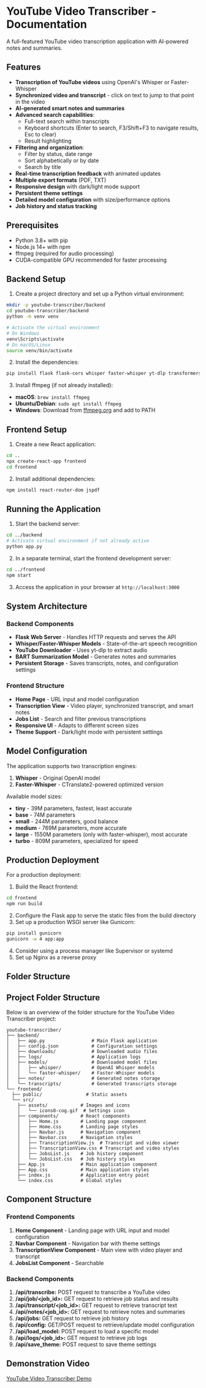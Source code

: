 # YouTube Video Transcriber - Documentation

A full-featured YouTube video transcription application with AI-powered notes and summaries.

## Features

- **Transcription of YouTube videos** using OpenAI's Whisper or Faster-Whisper
- **Synchronized video and transcript** - click on text to jump to that point in the video
- **AI-generated smart notes and summaries**
- **Advanced search capabilities**:
  - Full-text search within transcripts
  - Keyboard shortcuts (Enter to search, F3/Shift+F3 to navigate results, Esc to clear)
  - Result highlighting
- **Filtering and organization**:
  - Filter by status, date range
  - Sort alphabetically or by date
  - Search by title
- **Real-time transcription feedback** with animated updates
- **Multiple export formats** (PDF, TXT)
- **Responsive design** with dark/light mode support
- **Persistent theme settings**
- **Detailed model configuration** with size/performance options
- **Job history and status tracking**

## Prerequisites

- Python 3.8+ with pip
- Node.js 14+ with npm
- ffmpeg (required for audio processing)
- CUDA-compatible GPU recommended for faster processing

## Backend Setup

1. Create a project directory and set up a Python virtual environment:

```bash
mkdir -p youtube-transcriber/backend
cd youtube-transcriber/backend
python -m venv venv

# Activate the virtual environment
# On Windows
venv\Scripts\activate
# On macOS/Linux
source venv/bin/activate
```

2. Install the dependencies:

```bash
pip install flask flask-cors whisper faster-whisper yt-dlp transformers nltk torch
```

3. Install ffmpeg (if not already installed):

- **macOS**: `brew install ffmpeg`
- **Ubuntu/Debian**: `sudo apt install ffmpeg`
- **Windows**: Download from [ffmpeg.org](https://ffmpeg.org/download.html) and add to PATH

## Frontend Setup

1. Create a new React application:

```bash
cd ..
npx create-react-app frontend
cd frontend
```

2. Install additional dependencies:

```bash
npm install react-router-dom jspdf
```

## Running the Application

1. Start the backend server:

```bash
cd ../backend
# Activate virtual environment if not already active
python app.py
```

2. In a separate terminal, start the frontend development server:

```bash
cd ../frontend
npm start
```

3. Access the application in your browser at `http://localhost:3000`

## System Architecture

### Backend Components

- **Flask Web Server** - Handles HTTP requests and serves the API
- **Whisper/Faster-Whisper Models** - State-of-the-art speech recognition
- **YouTube Downloader** - Uses yt-dlp to extract audio
- **BART Summarization Model** - Generates notes and summaries
- **Persistent Storage** - Saves transcripts, notes, and configuration settings

### Frontend Structure

- **Home Page** - URL input and model configuration
- **Transcription View** - Video player, synchronized transcript, and smart notes
- **Jobs List** - Search and filter previous transcriptions
- **Responsive UI** - Adapts to different screen sizes
- **Theme Support** - Dark/light mode with persistent settings

## Model Configuration

The application supports two transcription engines:

1. **Whisper** - Original OpenAI model
2. **Faster-Whisper** - CTranslate2-powered optimized version

Available model sizes:
- **tiny** - 39M parameters, fastest, least accurate
- **base** - 74M parameters
- **small** - 244M parameters, good balance
- **medium** - 769M parameters, more accurate
- **large** - 1550M parameters (only with faster-whisper), most accurate
- **turbo** - 809M parameters, specialized for speed

## Production Deployment

For a production deployment:

1. Build the React frontend:
```bash
cd frontend
npm run build
```

2. Configure the Flask app to serve the static files from the build directory
3. Set up a production WSGI server like Gunicorn:
```bash
pip install gunicorn
gunicorn -w 4 app:app
```

4. Consider using a process manager like Supervisor or systemd
5. Set up Nginx as a reverse proxy

## Folder Structure
## Project Folder Structure

Below is an overview of the folder structure for the YouTube Video Transcriber project:

```
youtube-transcriber/
├── backend/
│   ├── app.py                 # Main Flask application
│   ├── config.json            # Configuration settings
│   ├── downloads/             # Downloaded audio files
│   ├── logs/                  # Application logs
│   ├── models/                # Downloaded model files
│   │   ├── whisper/           # OpenAI Whisper models
│   │   └── faster-whisper/    # Faster-Whisper models
│   ├── notes/                 # Generated notes storage
│   └── transcripts/           # Generated transcripts storage
└── frontend/
  ├── public/                # Static assets
  └── src/
    ├── assets/            # Images and icons
    │   └── icons8-cog.gif  # Settings icon
    ├── components/        # React components
    │   ├── Home.js        # Landing page component
    │   ├── Home.css       # Landing page styles
    │   ├── Navbar.js      # Navigation component
    │   ├── Navbar.css     # Navigation styles
    │   ├── TranscriptionView.js  # Transcript and video viewer
    │   ├── TranscriptionView.css # Transcript and video styles
    │   ├── JobsList.js    # Job history component
    │   └── JobsList.css   # Job history styles
    ├── App.js             # Main application component
    ├── App.css            # Main application styles
    ├── index.js           # Application entry point
    └── index.css          # Global styles
```

## Component Structure

### Frontend Components

1. **Home Component** - Landing page with URL input and model configuration
2. **Navbar Component** - Navigation bar with theme settings
3. **TranscriptionView Component** - Main view with video player and transcript
4. **JobsList Component** - Searchable

### Backend Components

1. **/api/transcribe:** POST request to transcribe a YouTube video
2. **/api/job/<job_id>:** GET request to retrieve job status and results
3. **/api/transcript/<job_id>:** GET request to retrieve transcript text
4. **/api/notes/<job_id>:** GET request to retrieve notes and summaries
5. **/api/jobs:** GET request to retrieve job history
6. **/api/config:** GET/POST request to retrieve/update model configuration
7. **/api/load_model:** POST request to load a specific model
8. **/api/logs/<job_id>:** GET request to retrieve job logs
9. **/api/save_theme:** POST request to save theme settings

## Demonstration Video
[YouTube Video Transcriber Demo](https://github.com/Leptons1618/YT_Transcriber/blob/master/YT_Transcriber_Demo.mkv)